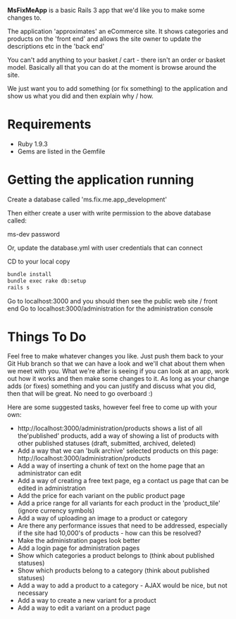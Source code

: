 **MsFixMeApp** is a basic Rails 3 app that we'd like you to make some changes to.

The application 'approximates' an eCommerce site. It shows categories and products on the 'front end' and allows
the site owner to update the descriptions etc in the 'back end'

You can't add anything to your basket / cart - there isn't an order or basket model. Basically all that you can do at the 
moment is browse around the site.

We just want you to add something (or fix something) to the application and show us what you did and then explain why / how.

Requirements
===
- Ruby 1.9.3
- Gems are listed in the Gemfile

Getting the application running
===

Create a database called 'ms.fix.me.app_development'

Then either create a user with write permission to the above database called:

ms-dev
password

Or, update the database.yml with user credentials that can connect

CD to your local copy

```bash
bundle install
bundle exec rake db:setup
rails s
```

Go to localhost:3000 and you should then see the public web site / front end
Go to localhost:3000/administration for the administration console

Things To Do
===

Feel free to make whatever changes you like. Just push them back to your Git Hub branch so that we can have a look
and we'll chat about them when we meet with you. What we're after is seeing if you can look at an app, work out how it works and
then make some changes to it. As long as your change adds (or fixes) something and you can justify and discuss what you did,
then that will be great. No need to go overboard :)

Here are some suggested tasks, however feel free to come up with your own:

- http://localhost:3000/administration/products shows a list of all the'published' products, add a way of showing a list of products
with other published statuses (draft, submitted, archived, deleted)
- Add a way that we can 'bulk archive' selected products on this page: http://localhost:3000/administration/products
- Add a way of inserting a chunk of text on the home page that an administrator can edit
- Add a way of creating a free text page, eg a contact us page that can be edited in administration
- Add the price for each variant on the public product page
- Add a price range for all variants for each product in the 'product_tile' (ignore currency symbols)
- Add a way of uploading an image to a product or category
- Are there any performance issues that need to be addressed, especially if the site had 10,000's of products - how can this be resolved?
- Make the administration pages look better
- Add a login page for administration pages
- Show which categories a product belongs to (think about published statuses)
- Show which products belong to a category (think about published statuses)
- Add a way to add a product to a category - AJAX would be nice, but not necessary
- Add a way to create a new variant for a product
- Add a way to edit a variant on a product page

